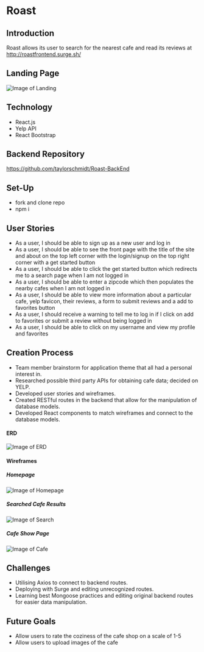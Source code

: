 # Roast
## Introduction
Roast allows its user to search for the nearest cafe and read its reviews at http://roastfrontend.surge.sh/
## Landing Page
![Image of Landing](https://i.imgur.com/qgxEYGw.png)
## Technology
* React.js
* Yelp API
* React Bootstrap
## Backend Repository
https://github.com/taylorschmidt/Roast-BackEnd
## Set-Up
* fork and clone repo
* npm i
## User Stories
* As a user, I should be able to sign up as a new user and log in
* As a user, I should be able to see the front page with the title of the site and about on the top left corner with the login/signup on the top right corner with a get started button
* As a user, I should be able to click the get started button which redirects me to a search page when I am not logged in
* As a user, I should be able to enter a zipcode which then populates the nearby cafes when I am not logged in
* As a user, I should be able to view more information about a particular cafe, yelp favicon, their reviews, a form to submit reviews and a add to favorites button
* As a user, I should receive a warning to tell me to log in if I click on add to favorites or submit a review without being logged in
* As a user, I should be able to click on my username and view my profile and favorites
## Creation Process
* Team member brainstorm for application theme that all had a personal interest in.
* Researched possible third party APIs for obtaining cafe data; decided on YELP.
* Developed user stories and wireframes.
* Created RESTful routes in the backend that allow for the manipulation of database models.
* Developed React components to match wireframes and connect to the database models.
#### ERD
![Image of ERD](https://i.imgur.com/pDLvnet.png)
#### Wireframes
##### Homepage
![Image of Homepage](https://i.imgur.com/fOqJbIv.png)
##### Searched Cafe Results
![Image of Search](https://i.imgur.com/Xviid7w.png)
##### Cafe Show Page
![Image of Cafe](https://i.imgur.com/c5jYlAL.png)
## Challenges
* Utilising Axios to connect to backend routes.
* Deploying with Surge and editing unrecognized routes.
* Learning best Mongoose practices and editing original backend routes for easier data manipulation.
## Future Goals
* Allow users to rate the coziness of the cafe shop on a scale of 1-5
* Allow users to upload images of the cafe